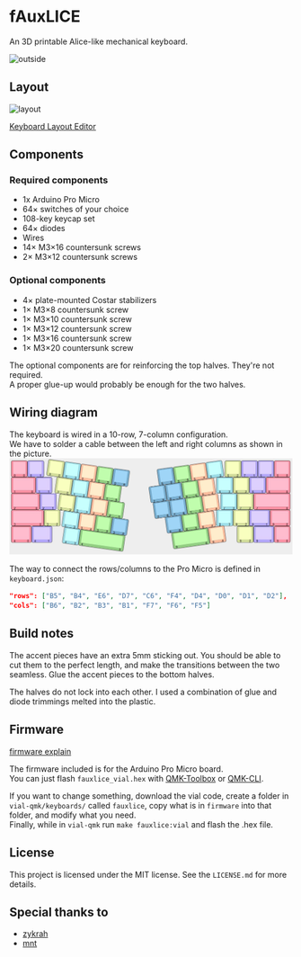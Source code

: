 # fAuxLICE

An 3D printable Alice-like mechanical keyboard.

![outside](images/outside.jpg)

## Layout

![layout](images/layout.png)

[Keyboard Layout Editor](http://www.keyboard-layout-editor.com/#/gists/7f17a55de07d88c1f975089b07f053b1)

## Components

### Required components

- 1x Arduino Pro Micro
- 64× switches of your choice
- 108-key keycap set
- 64× diodes
- Wires
- 14× M3×16 countersunk screws
- 2× M3×12 countersunk screws

### Optional components

- 4× plate-mounted Costar stabilizers
- 1× M3×8 countersunk screw
- 1× M3×10 countersunk screw
- 1× M3×12 countersunk screw
- 1× M3×16 countersunk screw
- 1× M3×20 countersunk screw

The optional components are for reinforcing the top halves. They're not required.  
A proper glue-up would probably be enough for the two halves.

## Wiring diagram

The keyboard is wired in a 10-row, 7-column configuration.  
We have to solder a cable between the left and right columns as shown in the picture.
![wiring](images/wiring-diagram.jpg)

The way to connect the rows/columns to the Pro Micro is defined in `keyboard.json`:

```json
"rows": ["B5", "B4", "E6", "D7", "C6", "F4", "D4", "D0", "D1", "D2"],
"cols": ["B6", "B2", "B3", "B1", "F7", "F6", "F5"]
```

## Build notes

The accent pieces have an extra 5mm sticking out. You should be able to cut them to the perfect length, and make the transitions between the two seamless. Glue the accent pieces to the bottom halves.

The halves do not lock into each other. I used a combination of glue and diode trimmings melted into the plastic.

## Firmware

[firmware explain](firmware/readme.md)

The firmware included is for the Arduino Pro Micro board.  
You can just flash `fauxlice_vial.hex` with [QMK-Toolbox](https://qmk.fm/toolbox) or [QMK-CLI](https://docs.qmk.fm/cli).

If you want to change something, download the vial code, create a folder in `vial-qmk/keyboards/` called `fauxlice`, copy what is in `firmware` into that folder, and modify what you need.  
Finally, while in `vial-qmk` run `make fauxlice:vial` and flash the .hex file.

## License

This project is licensed under the MIT license. See the `LICENSE.md` for more details.

## Special thanks to

- [zykrah](https://zykrah.me/)
- [mnt](https://www.instagram.com/mnt.designs/)
